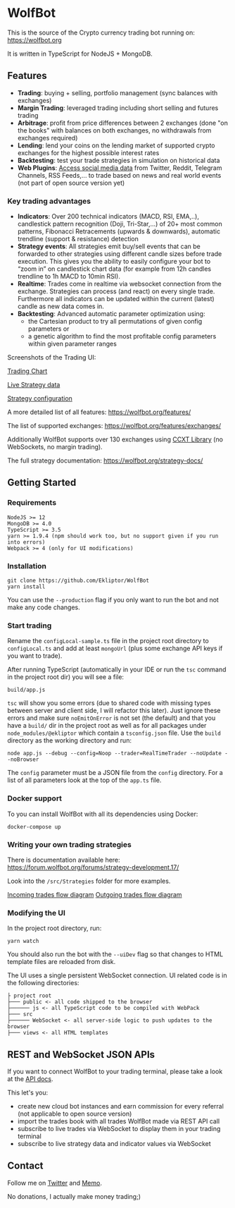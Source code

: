 # WolfBot
This is the source of the Crypto currency trading bot running on: https://wolfbot.org

It is written in TypeScript for NodeJS + MongoDB.

## Features
* **Trading**: buying + selling, portfolio management (sync balances with exchanges)
* **Margin Trading**: leveraged trading including short selling and futures trading
* **Arbitrage**: profit from price differences between 2 exchanges (done "on the books" with balances on both exchanges, no withdrawals from exchanges required)
* **Lending**: lend your coins on the lending market of supported crypto exchanges for the highest possible interest rates
* **Backtesting**: test your trade strategies in simulation on historical data
* **Web Plugins**: [Access social media data](https://wolfbot.org/social-sentiment/) from Twitter, Reddit, Telegram Channels, RSS Feeds,... to trade based on news and real world events (not part of open source version yet)


### Key trading advantages
* **Indicators**: Over 200 technical indicators (MACD, RSI, EMA,..), candlestick pattern recognition (Doji, Tri-Star,...) of 20+ most common patterns, Fibonacci Retracements (upwards & downwards), automatic trendline (support & resistance) detection
* **Strategy events**: All strategies emit buy/sell events that can be forwarded to other strategies using different candle sizes before trade execution. This gives you the ability to easily configure your bot to “zoom in” on candlestick chart data (for example from 12h candles trendline to 1h MACD to 10min RSI).
* **Realtime**: Trades come in realtime via websocket connection from the exchange. Strategies can process (and react) on every single trade. Furthermore all indicators can be updated within the current (latest) candle as new data comes in.
* **Backtesting**: Advanced automatic parameter optimization using:
    * the Cartesian product to try all permutations of given config parameters or
    * a genetic algorithm to find the most profitable config parameters within given parameter ranges 


Screenshots of the Trading UI:

[Trading Chart](https://wolfbot.org/wp-content/uploads/2018/06/trading-1024x605.png)

[Live Strategy data](https://wolfbot.org/wp-content/uploads/2018/06/trading_strat-1024x564.png)

[Strategy configuration](https://wolfbot.org/wp-content/uploads/2018/06/config_strat-1024x606.png)

A more detailed list of all features: https://wolfbot.org/features/

The list of supported exchanges: https://wolfbot.org/features/exchanges/

Additionally WolfBot supports over 130 exchanges using [CCXT Library](https://github.com/ccxt/ccxt) (no WebSockets, no margin trading).

The full strategy documentation: https://wolfbot.org/strategy-docs/

## Getting Started

### Requirements
```
NodeJS >= 12
MongoDB >= 4.0
TypeScript >= 3.5
yarn >= 1.9.4 (npm should work too, but no support given if you run into errors)
Webpack >= 4 (only for UI modifications)
```


### Installation
```
git clone https://github.com/Ekliptor/WolfBot
yarn install
```
You can use the `--production` flag if you only want to run the bot and not make any code changes.


### Start trading
Rename the `configLocal-sample.ts` file in the project root directory to `configLocal.ts` and add at least `mongoUrl` (plus some exchange API keys if you want to trade).


After running TypeScript (automatically in your IDE or run the `tsc` command in the project root dir) you will see a file:
```
build/app.js
```
`tsc` will show you some errors (due to shared code with missing types between server and client side, I will refactor this later). Just ignore these errors and make sure `noEmitOnError` is not set (the default) and that you have a `build/` dir in the project root as well as for all packages under `node_modules/@ekliptor` which contain a `tsconfig.json` file. Use the `build` directory as the working directory and run:
```
node app.js --debug --config=Noop --trader=RealTimeTrader --noUpdate --noBrowser
```
The `config` parameter must be a JSON file from the `config` directory. For a list of all parameters look at the top of the `app.ts` file.

### Docker support
To you can install WolfBot with all its dependencies using Docker:
```
docker-compose up
```


### Writing your own trading strategies
There is documentation available here: https://forum.wolfbot.org/forums/strategy-development.17/

Look into the `/src/Strategies` folder for more examples.

[Incoming trades flow diagram](https://raw.githubusercontent.com/Ekliptor/WolfBot/master/tests/docs/diagram-incoming.png)
[Outgoing trades flow diagram](https://raw.githubusercontent.com/Ekliptor/WolfBot/master/tests/docs/diagram-outgoing.png)



### Modifying the UI
In the project root directory, run:
```
yarn watch
```

You should also run the bot with the `--uiDev` flag so that changes to HTML template files are reloaded from disk.

The UI uses a single persistent WebSocket connection. UI related code is in the following directories:
```
├ project root
├─── public <- all code shipped to the browser
├────── js <- all TypeScript code to be compiled with WebPack
├─── src
├────── WebSocket <- all server-side logic to push updates to the browser
├─── views <- all HTML templates
```


## REST and WebSocket JSON APIs
If you want to connect WolfBot to your trading terminal, please take a look at the [API docs](https://github.com/Ekliptor/WolfBot/blob/master/tests/docs/WolfBot%20API.pdf).

This let's you:
* create new cloud bot instances and earn commission for every referral (not applicable to open source version)
* import the trades book with all trades WolfBot made via REST API call
* subscribe to live trades via WebSocket to display them in your trading terminal
* subscribe to live strategy data and indicator values via WebSocket


## Contact
Follow me on [Twitter](https://twitter.com/ekliptor) and [Memo](https://memo.cash/profile/1JFKA1CabVyX98qPRAUQBL9NhoTnXZr5Zm).

No donations, I actually make money trading;)
